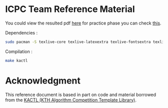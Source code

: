 # ICPC Team Reference Material
You could view the resulted pdf [here](https://anonmiraj.github.io/Icpc-refrence/kactl.pdf) for practice phase you can check [this](https://anonmiraj.github.io/Icpc-refrence/test-session.pdf).

Dependencies : 
```bash
sudo pacman -S texlive-core texlive-latexextra texlive-fontsextra texlive-pictures texlive-fontsrecommended texlive-plaingeneric texlive-plaingeneric texlive-binextra
```
Compilation : 
```bash
make kactl
```
# Acknowledgment

This reference document is based in part on code and material borrowed from the [KACTL (KTH Algorithm Competition Template Library)](https://github.com/kth-competitive-programming/kactl). 
